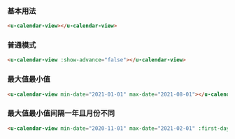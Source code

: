 ### 基本用法

``` html
<u-calendar-view></u-calendar-view>
```

### 普通模式

``` html
<u-calendar-view :show-advance="false"></u-calendar-view>
```

### 最大值最小值

``` html
<u-calendar-view min-date="2021-01-01" max-date="2021-08-01"></u-calendar-view>
```

### 最大值最小值间隔一年且月份不同

``` html
<u-calendar-view min-date="2020-11-01" max-date="2021-02-01" :first-day-of-week="6"></u-calendar-view>
```
